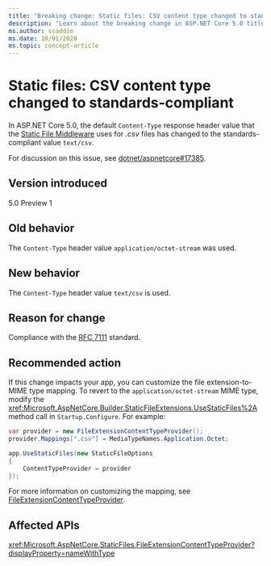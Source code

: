 ```yaml
---
title: "Breaking change: Static files: CSV content type changed to standards-compliant"
description: "Learn about the breaking change in ASP.NET Core 5.0 titled Static files: CSV content type changed to standards-compliant"
ms.author: scaddie
ms.date: 10/01/2020
ms.topic: concept-article
---
```

# Static files: CSV content type changed to standards-compliant

In ASP.NET Core 5.0, the default `Content-Type` response header value that the [Static File Middleware](/aspnet/core/fundamentals/static-files) uses for *.csv* files has changed to the standards-compliant value `text/csv`.

For discussion on this issue, see [dotnet/aspnetcore#17385](https://github.com/dotnet/AspNetCore/issues/17385).

## Version introduced

5.0 Preview 1

## Old behavior

The `Content-Type` header value `application/octet-stream` was used.

## New behavior

The `Content-Type` header value `text/csv` is used.

## Reason for change

Compliance with the [RFC 7111](https://tools.ietf.org/html/rfc7111#section-5.1) standard.

## Recommended action

If this change impacts your app, you can customize the file extension-to-MIME type mapping. To revert to the `application/octet-stream` MIME type, modify the <xref:Microsoft.AspNetCore.Builder.StaticFileExtensions.UseStaticFiles%2A> method call in `Startup.Configure`. For example:

```csharp
var provider = new FileExtensionContentTypeProvider();
provider.Mappings[".csv"] = MediaTypeNames.Application.Octet;

app.UseStaticFiles(new StaticFileOptions
{
    ContentTypeProvider = provider
});
```

For more information on customizing the mapping, see [FileExtensionContentTypeProvider](/aspnet/core/fundamentals/static-files#fileextensioncontenttypeprovider).

## Affected APIs

<xref:Microsoft.AspNetCore.StaticFiles.FileExtensionContentTypeProvider?displayProperty=nameWithType>

<!--

### Category

ASP.NET Core

### Affected APIs

`T:Microsoft.AspNetCore.StaticFiles.FileExtensionContentTypeProvider`

-->
